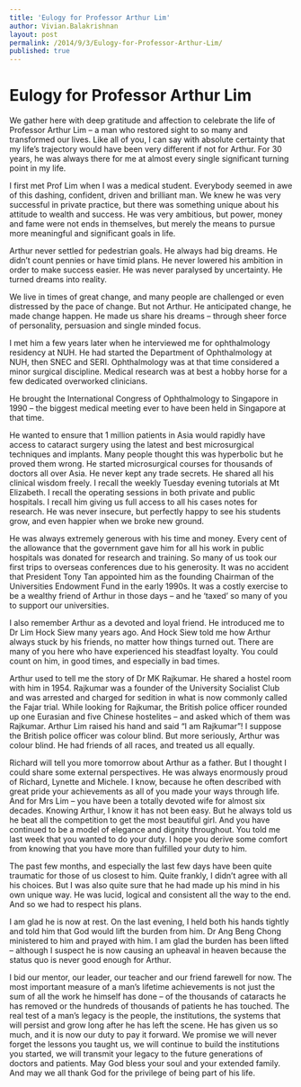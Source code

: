 ```yaml
---
title: 'Eulogy for Professor Arthur Lim'
author: Vivian.Balakrishnan
layout: post
permalink: /2014/9/3/Eulogy-for-Professor-Arthur-Lim/
published: true
---
```


# Eulogy for Professor Arthur Lim


<p>We gather here with deep gratitude and affection to celebrate the life of Professor Arthur Lim – a man who restored sight to so many and transformed our lives. Like all of you, I can say with absolute certainty that my life’s trajectory would have been very different if not for Arthur. For 30 years, he was always there for me at almost every single significant turning point in my life.</p>

I first met Prof Lim when I was a medical student. Everybody seemed in awe of this dashing, confident, driven and brilliant man. We knew he was very successful in private practice, but there was something unique about his attitude to wealth and success. He was very ambitious, but power, money and fame were not ends in themselves, but merely the means to pursue more meaningful and significant goals in life.

Arthur never settled for pedestrian goals. He always had big dreams. He didn’t count pennies or have timid plans. He never lowered his ambition in order to make success easier. He was never paralysed by uncertainty. He turned dreams into reality.

We live in times of great change, and many people are challenged or even distressed by the pace of change. But not Arthur. He anticipated change, he made change happen. He made us share his dreams – through sheer force of personality, persuasion and single minded focus.

I met him a few years later when he interviewed me for ophthalmology residency at NUH. He had started the Department of Ophthalmology at NUH, then SNEC and SERI. Ophthalmology was at that time considered a minor surgical discipline. Medical research was at best a hobby horse for a few dedicated overworked clinicians.

He brought the International Congress of Ophthalmology to Singapore in 1990 – the biggest medical meeting ever to have been held in Singapore at that time.

He wanted to ensure that 1 million patients in Asia would rapidly have access to cataract surgery using the latest and best microsurgical techniques and implants. Many people thought this was hyperbolic but he proved them wrong. He started microsurgical courses for thousands of doctors all over Asia. He never kept any trade secrets. He shared all his clinical wisdom freely. I recall the weekly Tuesday evening tutorials at Mt Elizabeth. I recall the operating sessions in both private and public hospitals. I recall him giving us full access to all his cases notes for research. He was never insecure, but perfectly happy to see his students grow, and even happier when we broke new ground.

He was always extremely generous with his time and money. Every cent of the allowance that the government gave him for all his work in public hospitals was donated for research and training. So many of us took our first trips to overseas conferences due to his generosity. It was no accident that President Tony Tan appointed him as the founding Chairman of the Universities Endowment Fund in the early 1990s. It was a costly exercise to be a wealthy friend of Arthur in those days – and he ‘taxed’ so many of you to support our universities.

I also remember Arthur as a devoted and loyal friend. He introduced me to Dr Lim Hock Siew many years ago. And Hock Siew told me how Arthur always stuck by his friends, no matter how things turned out. There are many of you here who have experienced his steadfast loyalty. You could count on him, in good times, and especially in bad times.

Arthur used to tell me the story of Dr MK Rajkumar. He shared a hostel room with him in 1954. Rajkumar was a founder of the University Socialist Club and was arrested and charged for sedition in what is now commonly called the Fajar trial. While looking for Rajkumar, the British police officer rounded up one Eurasian and five Chinese hostelites – and asked which of them was Rajkumar. Arthur Lim raised his hand and said “I am Rajkumar”! I suppose the British police officer was colour blind. But more seriously, Arthur was colour blind. He had friends of all races, and treated us all equally.

Richard will tell you more tomorrow about Arthur as a father. But I thought I could share some external perspectives. He was always enormously proud of Richard, Lynette and Michele. I know, because he often described with great pride your achievements as all of you made your ways through life. And for Mrs Lim – you have been a totally devoted wife for almost six decades. Knowing Arthur, I know it has not been easy. But he always told us he beat all the competition to get the most beautiful girl. And you have continued to be a model of elegance and dignity throughout. You told me last week that you wanted to do your duty. I hope you derive some comfort from knowing that you have more than fulfilled your duty to him.

The past few months, and especially the last few days have been quite traumatic for those of us closest to him. Quite frankly, I didn’t agree with all his choices. But I was also quite sure that he had made up his mind in his own unique way. He was lucid, logical and consistent all the way to the end. And so we had to respect his plans.

I am glad he is now at rest. On the last evening, I held both his hands tightly and told him that God would lift the burden from him. Dr Ang Beng Chong ministered to him and prayed with him. I am glad the burden has been lifted – although I suspect he is now causing an upheaval in heaven because the status quo is never good enough for Arthur.

I bid our mentor, our leader, our teacher and our friend farewell for now. The most important measure of a man’s lifetime achievements is not just the sum of all the work he himself has done – of the thousands of cataracts he has removed or the hundreds of thousands of patients he has touched. The real test of a man’s legacy is the people, the institutions, the systems that will persist and grow long after he has left the scene. He has given us so much, and it is now our duty to pay it forward. We promise we will never forget the lessons you taught us, we will continue to build the institutions you started, we will transmit your legacy to the future generations of doctors and patients. May God bless your soul and your extended family. And may we all thank God for the privilege of being part of his life.
